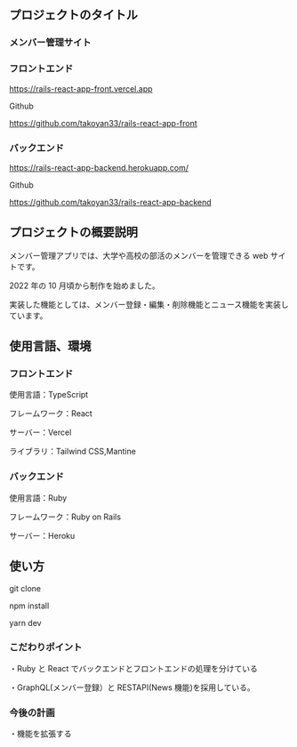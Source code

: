 ## プロジェクトのタイトル

### メンバー管理サイト

### フロントエンド

https://rails-react-app-front.vercel.app

Github

https://github.com/takoyan33/rails-react-app-front

### バックエンド

https://rails-react-app-backend.herokuapp.com/

Github

https://github.com/takoyan33/rails-react-app-backend

## プロジェクトの概要説明

メンバー管理アプリでは、大学や高校の部活のメンバーを管理できる web サイトです。

2022 年の 10 月頃から制作を始めました。

実装した機能としては、メンバー登録・編集・削除機能とニュース機能を実装しています。

## 使用言語、環境

### フロントエンド

使用言語：TypeScript

フレームワーク：React

サーバー：Vercel

ライブラリ：Tailwind CSS,Mantine

### バックエンド

使用言語：Ruby

フレームワーク：Ruby on Rails

サーバー：Heroku

## 使い方

git clone

npm install

yarn dev

### こだわりポイント

・Ruby と React でバックエンドとフロントエンドの処理を分けている

・GraphQL(メンバー登録）と RESTAPI(News 機能)を採用している。

### 今後の計画

・機能を拡張する
